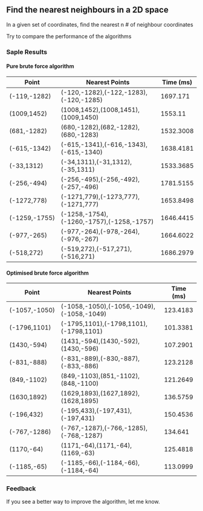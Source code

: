 ## Find the nearest neighbours in a 2D space

In a given set of coordinates, find the nearest n # of neighbour coordinates

Try to compare the performance of the algorithms

### Saple Results

#### Pure brute force algorithm

|Point|Nearest Points| Time (ms)|
|-----------|-----------|-----------|
|(-119,-1282)|(-120,-1282),(-122,-1283),(-120,-1285)|1697.171|
|(1009,1452)|(1008,1452),(1008,1451),(1009,1450)|1553.11|
|(681,-1282)|(680,-1282),(682,-1282),(680,-1283)|1532.3008|
|(-615,-1342)|(-615,-1341),(-616,-1343),(-615,-1340)|1638.4181|
|(-33,1312)|(-34,1311),(-31,1312),(-35,1311)|1533.3685|
|(-256,-494)|(-256,-495),(-256,-492),(-257,-496)|1781.5155|
|(-1272,778)|(-1271,779),(-1273,777),(-1271,777)|1653.8498|
|(-1259,-1755)|(-1258,-1754),(-1260,-1757),(-1258,-1757)|1646.4415|
|(-977,-265)|(-977,-264),(-978,-264),(-976,-267)|1664.6022|
|(-518,272)|(-519,272),(-517,271),(-516,271)|1686.2979|

#### Optimised brute force algorithm
|Point |Nearest Points| Time (ms)|
|-----------|-----------|-----------|
|(-1057,-1050)|(-1058,-1050),(-1056,-1049),(-1058,-1049)|123.4183|
|(-1796,1101)|(-1795,1101),(-1798,1101),(-1798,1101)|101.3381|
|(1430,-594)|(1431,-594),(1430,-592),(1430,-596)|107.2901|
|(-831,-888)|(-831,-889),(-830,-887),(-833,-886)|123.2128|
|(849,-1102)|(849,-1103),(851,-1102),(848,-1100)|121.2649|
|(1630,1892)|(1629,1893),(1627,1892),(1628,1895)|136.5759|
|(-196,432)|(-195,433),(-197,431),(-197,431)|150.4536|
|(-767,-1286)|(-767,-1287),(-766,-1285),(-768,-1287)|134.641|
|(1170,-64)|(1171,-64),(1171,-64),(1169,-63)|125.4818|
|(-1185,-65)|(-1185,-66),(-1184,-66),(-1184,-64)|113.0999|


### Feedback
If you see a better way to improve the algorithm, let me know.